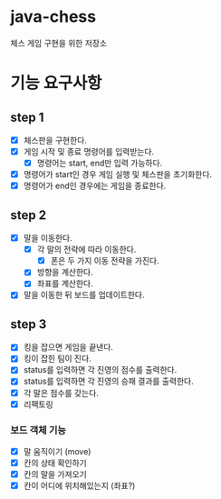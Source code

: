 # java-chess
체스 게임 구현을 위한 저장소

# 기능 요구사항
## step 1
- [x] 체스판을 구현한다.
- [x] 게임 시작 및 종료 명령어를 입력받는다.
    - [x] 명령어는 start, end만 입력 가능하다.
- [x] 명령어가 start인 경우 게임 실행 및 체스판을 초기화한다.
- [x] 명령어가 end인 경우에는 게임을 종료한다.

## step 2
- [x] 말을 이동한다.
    - [x] 각 말의 전략에 따라 이동한다.
        - [x] 폰은 두 가지 이동 전략을 가진다.
    - [x] 방향을 계산한다.
    - [x] 좌표를 계산한다.
- [x] 말을 이동한 뒤 보드를 업데이트한다.

## step 3
- [x] 킹을 잡으면 게임을 끝낸다.
- [x] 킹이 잡힌 팀이 진다.
- [x] status를 입력하면 각 진영의 점수를 출력한다.
- [x] status를 입력하면 각 진영의 승패 결과를 출력한다.
- [x] 각 말은 점수를 갖는다.
- [x] 리팩토링

### 보드 객체 기능
- [x] 말 움직이기 (move)
- [x] 칸의 상태 확인하기
- [x] 칸의 말을 가져오기
- [x] 칸이 어디에 위치해있는지 (좌표?)

